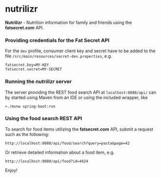 nutrilizr
=========

**Nutrilizr** - Nutrition information for family and friends using the **fatsecret.com** API.

### Providing credentials for the Fat Secret API

For the `dev` profile, consumer client key and secret have to be added to the file `/src/main/resources/secret-dev.properties`, e.g.

```
fatsecret.key=MY-KEY
fatsecret.secret=MY-SECRET
```

### Running the *nutrilizr* server

The server providing the REST food search API at `localhost:8080/api/` can by started using Maven from an IDE or using the included wrapper, like

```
>./mvnw spring-boot:run
```

### Using the food search REST API

To search for food items utilizing the **fatsecret.com** API, submit a request such as the following:

```
http://localhost:8080/api/food/search?query=pasta&page=42
```

Or retrieve detailed information about a food item, e.g.

```
http://localhost:8080/api/food?id=4424
```

Enjoy!